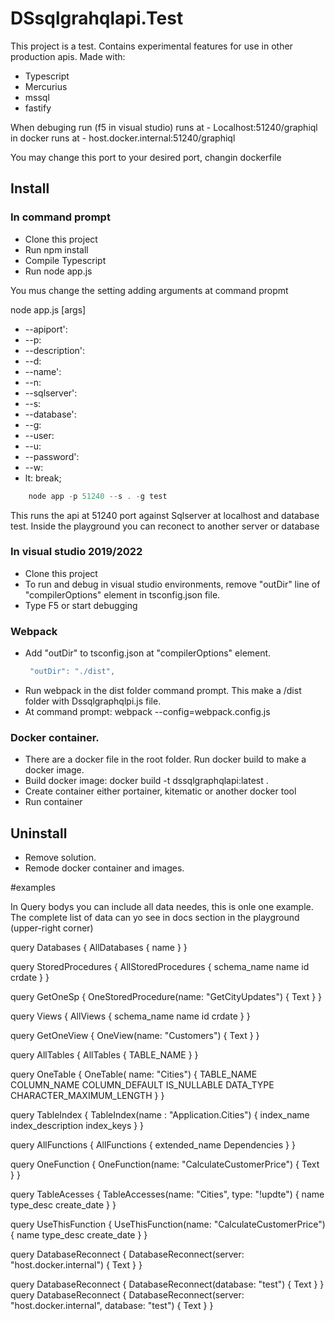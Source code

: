 # DSsqlgrahqlapi.Test

This project is a test.
Contains experimental features for use in other production apis.
Made with:
 - Typescript
 - Mercurius
 - mssql
 - fastify

When debuging run (f5 in visual studio) runs at 
    - Localhost:51240/graphiql
in docker runs at
    - host.docker.internal:51240/graphiql

You may change this port to your desired port, changin dockerfile
    
## Install

### In command prompt

- Clone this project
- Run npm install
- Compile Typescript
- Run node app.js

You mus change the setting adding arguments at command propmt

   node app.js [args]

- --apiport':
- --p:             
- --description':
- --d: 
- --name':
- --n:
- --sqlserver':
- --s:
- --database':
- --g:
- --user:
- --u: 
- --password':
- --w:
- lt: break;
            
```javascript
    node app -p 51240 --s . -g test
```

This runs the api at 51240 port against Sqlserver at localhost and database test.
Inside the playground you can reconect to another server or database

### In visual studio 2019/2022

- Clone this project
- To run and debug in visual studio environments, remove "outDir" line of "compilerOptions" element in tsconfig.json file.
- Type F5 or start debugging


### Webpack

- Add "outDir" to tsconfig.json at "compilerOptions" element.   
   ```javascript
    "outDir": "./dist",
   ```
- Run webpack in the dist folder command prompt. This make a /dist folder with Dssqlgraphqlpi.js file.
- At command prompt: webpack --config=webpack.config.js

### Docker container.

- There are a docker file in the root folder. Run docker build to make a docker image. 
- Build docker image: docker build -t dssqlgraphqlapi:latest .
- Create container either portainer, kitematic or another docker tool
- Run container

## Uninstall

- Remove solution.
- Remode docker container and images.


#examples

In Query bodys you can include all data needes, this is onle one example.
The complete list of data can yo see in docs section in the playground (upper-right corner)


query Databases {
  AllDatabases {
    name
  }
}

query StoredProcedures {
	AllStoredProcedures {
    schema_name
    name
    id
    crdate
  }
}

query GetOneSp {
  OneStoredProcedure(name: "GetCityUpdates") {
    Text
  }
}

query Views {
	AllViews {
    schema_name
    name
    id
    crdate
  }
}

query GetOneView {
  OneView(name: "Customers") {
    Text
  }
}


query AllTables {
  AllTables {
    TABLE_NAME
  }
}

query OneTable {
  OneTable( name: "Cities") {
    TABLE_NAME
    COLUMN_NAME
    COLUMN_DEFAULT
    IS_NULLABLE
    DATA_TYPE
    CHARACTER_MAXIMUM_LENGTH
  }
}

query TableIndex {
  TableIndex(name : "Application.Cities") {
    index_name
    index_description
    index_keys
  }
}

query AllFunctions {
  AllFunctions {
     extended_name
    Dependencies
  }
}

query OneFunction {
  OneFunction(name: "CalculateCustomerPrice") {
    Text
  }
}

query TableAcesses {
  TableAccesses(name: "Cities", type: "!updte") {
    name
    type_desc
    create_date
  }
}

query UseThisFunction {
  UseThisFunction(name: "CalculateCustomerPrice") {
    name
    type_desc
    create_date
  }
}

query DatabaseReconnect {
  DatabaseReconnect(server: "host.docker.internal") {
     Text
  }
}

query DatabaseReconnect {
  DatabaseReconnect(database: "test") {
     Text
  }
}
query DatabaseReconnect {
  DatabaseReconnect(server: "host.docker.internal", database: "test") {
     Text
  }
}

